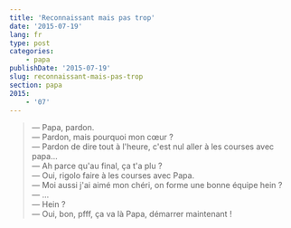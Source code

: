 ```yaml
---
title: 'Reconnaissant mais pas trop'
date: '2015-07-19'
lang: fr
type: post
categories:
    - papa
publishDate: '2015-07-19'
slug: reconnaissant-mais-pas-trop
section: papa
2015:
    - '07'
---
```


> — Papa, pardon.  
> — Pardon, mais pourquoi mon cœur ?  
> — Pardon de dire tout à l'heure, c'est nul aller à les courses avec papa...  
> — Ah parce qu'au final, ça t'a plu ?  
> — Oui, rigolo faire à les courses avec Papa.  
> — Moi aussi j'ai aimé mon chéri, on forme une bonne équipe hein ?  
> — ...  
> — Hein ?  
> — Oui, bon, pfff, ça va là Papa, démarrer maintenant !

